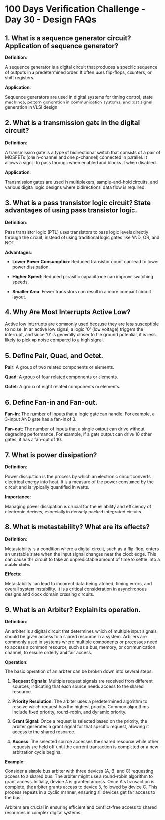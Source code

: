 # 100 Days Verification Challenge - Day 30 - Design FAQs

## 1. What is a sequence generator circuit? Application of sequence generator?

**Definition**: 

A sequence generator is a digital circuit that produces a specific sequence of outputs in a predetermined order. It often uses flip-flops, counters, or shift registers.

**Application**: 

Sequence generators are used in digital systems for timing control, state machines, pattern generation in communication systems, and test signal generation in VLSI design.

## 2. What is a transmission gate in the digital circuit?

**Definition**: 

A transmission gate is a type of bidirectional switch that consists of a pair of MOSFETs (one n-channel and one p-channel) connected in parallel. It allows a signal to pass through when enabled and blocks it when disabled.

**Application**: 

Transmission gates are used in multiplexers, sample-and-hold circuits, and various digital logic designs where bidirectional data flow is required.

## 3. What is a pass transistor logic circuit? State advantages of using pass transistor logic.

**Definition**: 

Pass transistor logic (PTL) uses transistors to pass logic levels directly through the circuit, instead of using traditional logic gates like AND, OR, and NOT.

**Advantages**:

- **Lower Power Consumption**: Reduced transistor count can lead to lower power dissipation.

- **Higher Speed**: Reduced parasitic capacitance can improve switching speeds.

- **Smaller Area**: Fewer transistors can result in a more compact circuit layout.

## 4. Why Are Most Interrupts Active Low?

Active low interrupts are commonly used because they are less susceptible to noise. In an active low signal, a logic '0' (low voltage) triggers the interrupt, and since '0' is generally closer to the ground potential, it is less likely to pick up noise compared to a high signal.

## 5. Define Pair, Quad, and Octet.

**Pair**: A group of two related components or elements.

**Quad**: A group of four related components or elements.

**Octet**: A group of eight related components or elements.

## 6. Define Fan-in and Fan-out.

**Fan-in**: The number of inputs that a logic gate can handle. For example, a 3-input AND gate has a fan-in of 3.

**Fan-out**: The number of inputs that a single output can drive without degrading performance. For example, if a gate output can drive 10 other gates, it has a fan-out of 10.

## 7. What is power dissipation?

**Definition**: 

Power dissipation is the process by which an electronic circuit converts electrical energy into heat. It is a measure of the power consumed by the circuit and is typically quantified in watts.

**Importance**: 

Managing power dissipation is crucial for the reliability and efficiency of electronic devices, especially in densely packed integrated circuits.

## 8. What is metastability? What are its effects?

**Definition**: 

Metastability is a condition where a digital circuit, such as a flip-flop, enters an unstable state when the input signal changes near the clock edge. This can cause the circuit to take an unpredictable amount of time to settle into a stable state.

**Effects**: 

Metastability can lead to incorrect data being latched, timing errors, and overall system instability. It is a critical consideration in asynchronous designs and clock domain crossing circuits.

## 9. What is an Arbiter? Explain its operation.

**Definition**:

An arbiter is a digital circuit that determines which of multiple input signals should be given access to a shared resource in a system. Arbiters are commonly used in systems where multiple components or processes need to access a common resource, such as a bus, memory, or communication channel, to ensure orderly and fair access.

**Operation**:

The basic operation of an arbiter can be broken down into several steps:

1. **Request Signals**: Multiple request signals are received from different sources, indicating that each source needs access to the shared resource.

2. **Priority Resolution**: The arbiter uses a predetermined algorithm to resolve which request has the highest priority. Common algorithms include fixed priority, round-robin, and dynamic priority.

3. **Grant Signal**: Once a request is selected based on the priority, the arbiter generates a grant signal for that specific request, allowing it access to the shared resource.

4. **Access**: The selected source accesses the shared resource while other requests are held off until the current transaction is completed or a new arbitration cycle begins.

**Example**:

Consider a simple bus arbiter with three devices (A, B, and C) requesting access to a shared bus. The arbiter might use a round-robin algorithm to grant access. Initially, device A is granted access. Once A's transaction is complete, the arbiter grants access to device B, followed by device C. This process repeats in a cyclic manner, ensuring all devices get fair access to the bus.

Arbiters are crucial in ensuring efficient and conflict-free access to shared resources in complex digital systems.
